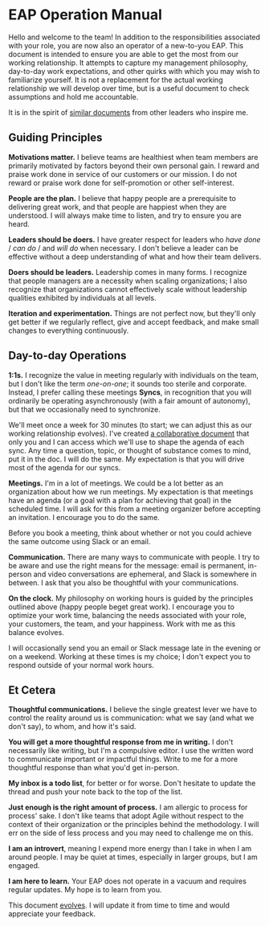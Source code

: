 # EAP Operation Manual

Hello and welcome to the team! In addition to the responsibilities associated
with your role, you are now also an operator of a new-to-you EAP. This document
is intended to ensure you are able to get the most from our working relationship.
It attempts to capture my management philosophy, day-to-day work expectations,
and other quirks with which you may wish to familiarize yourself. It is not a
replacement for the actual working relationship we will develop over time, but
is a useful document to check assumptions and hold me accountable.

It is in the spirit of [similar documents](http://randsinrepose.com/archives/how-to-rands/)
from other leaders who inspire me.

## Guiding Principles
__Motivations matter.__ I believe teams are healthiest when team members are
primarily motivated by factors beyond their own personal gain. I reward and
praise work done in service of our customers or our mission. I do not reward or
praise work done for self-promotion or other self-interest.

__People are the plan.__ I believe that happy people are a prerequisite to
delivering great work, and that people are happiest when they are understood. I
will always make time to listen, and try to ensure you are heard.

__Leaders should be doers.__ I have greater respect for leaders who _have done_
/ _can do_ / and _will do_ when necessary. I don't believe a leader can be
effective without a deep understanding of what and how their team delivers.

__Doers should be leaders.__ Leadership comes in many forms. I recognize that
people managers are a necessity when scaling organizations; I also recognize
that organizations cannot effectively scale without leadership qualities
exhibited by individuals at all levels.

__Iteration and experimentation.__ Things are not perfect now, but they'll only
get better if we regularly reflect, give and accept feedback, and make small
changes to everything continuously.


## Day-to-day Operations
__1:1s.__ I recognize the value in meeting regularly with individuals on the
team, but I don't like the term _one-on-one_; it sounds too sterile and
corporate. Instead, I prefer calling these meetings __Syncs__, in recognition
that you will ordinarily be operating asynchronously (with a fair amount of
autonomy), but that we occasionally need to synchronize.

We'll meet once a week for 30 minutes (to start; we can adjust this as our
working relationship evolves). I've created [a collaborative document](#) that
only you and I can access which we'll use to shape the agenda of each sync. Any
time a question, topic, or thought of substance comes to mind, put it in the doc.
I will do the same. My expectation is that you will drive most of the agenda for
our syncs.

__Meetings.__ I'm in a lot of meetings. We could be a lot better as an
organization about how we run meetings. My expectation is that meetings have an
agenda (or a goal with a plan for achieving that goal) in the scheduled time. I
will ask for this from a meeting organizer before accepting an invitation. I
encourage you to do the same.

Before you book a meeting, think about whether or not you could achieve the same
outcome using Slack or an email. 

__Communication.__ There are many ways to communicate with people. I try to be
aware and use the right means for the message: email is permanent, in-person and
video conversations are ephemeral, and Slack is somewhere in between. I ask that
you also be thoughtful with your communications.

__On the clock.__ My philosophy on working hours is guided by the principles
outlined above (happy people beget great work). I encourage you to optimize your
work time, balancing the needs associated with your role, your customers, the
team, and your happiness. Work with me as this balance evolves.

I will occasionally send you an email or Slack message late in the evening or on
a weekend. Working at these times is my choice; I don't expect you to respond
outside of your normal work hours.


## Et Cetera
__Thoughtful communications.__ I believe the single greatest lever we have to
control the reality around us is communication: what we say (and what we don't
say), to whom, and how it's said.

__You will get a more thoughtful response from me in writing.__ I don't
necessarily like writing, but I'm a compulsive editor. I use the written word to
communicate important or impactful things. Write to me for a more thoughtful
response than what you'd get in-person.

__My inbox is a todo list__, for better or for worse. Don't hesitate to update 
the thread and push your note back to the top of the list.

__Just enough is the right amount of process.__ I am allergic to process for
process' sake. I don't like teams that adopt Agile without respect to the
context of their organization or the principles behind the methodology. I will
err on the side of less process and you may need to challenge me on this.

__I am an introvert__, meaning I expend more energy than I take in when I am
around people. I may be quiet at times, especially in larger groups, but I am
engaged.

__I am here to learn.__ Your EAP does not operate in a vacuum and requires
regular updates. My hope is to learn from you.

This document [evolves](https://github.com/iamEAP/how-to-eap). I will update it
from time to time and would appreciate your feedback.
